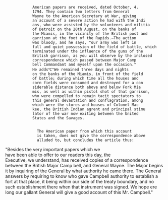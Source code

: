 
                American papers are received, dated October, 4.
                1794. They contain two letters from General 
                Wayne to the American Secretary at War, giving 
                an account of a severe action he had with the Indi
                ans, who were assisted by the volunteers and militia 
                of Detroit on the 20th August, on the banks of 
                the Miamis, in the vicinity of the British post and 
                garrison at the foot of the Rapids.–The action 
                was bloody, and he says, "our army was left in 
                full and quiet possession of the field of battle, which 
                terminated under the influence of the guns of the 
                British garrison, as you will observe by the inclosed 
                correspondence which passed between Major Camp
                bell Commandant and myself upon the occasion." 
                He adds℃"We remained three days and nights 
                on the banks of the Miamis, in front of the field 
                of battle; during which time all the houses and  
                corn fields were consumed and destroyed for a con
                siderable distance both above and below Fork Mia
                mis, as well as within pistol shot of that garrison, 
                who were compelled to remain tacit spectators to 
                this general devastation and conflagration, among 
                which were the stores and houses of Colonel Mac
                kee, the British Indian agrent and principal stimu
                lator of the war now exiting between the United 
                States and the Savages.
                
                  The American paper from which this account 
                  is taken, does not give the correspondence above 
                  alluded to, but concludes the article thus: "Besides the very important papers which we  
                have been able to offer to our readers this day, the  
                Executive, we understand, has received copies of a 
                correspondence between the British Major Camp
                bell, and General Wayne. The Major begins it 
                by inquiring of the General by what authority he 
                came there. The General answers by requiring 
                to know who gave Campbell authority to establish 
                a fort at that place, it being within our side of the 
                treaty boundary, and no such establishment there 
                when that instrument was signed. We hope ere 
                long our gallant General will give a good account 
                of this Mr. Campbell."
                